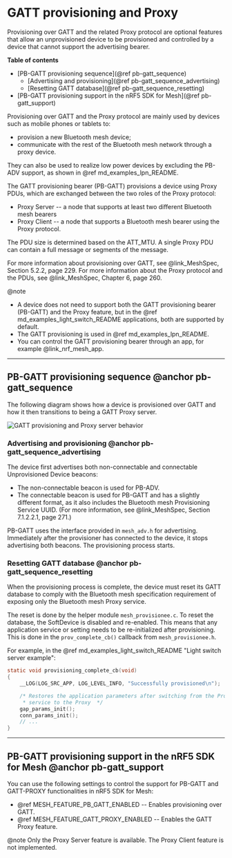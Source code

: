 # GATT provisioning and Proxy

Provisioning over GATT and the related Proxy protocol are optional features that
allow an unprovisioned device to be provisioned and controlled by a device
that cannot support the advertising bearer.

**Table of contents**
- [PB-GATT provisioning sequence](@ref pb-gatt_sequence)
    - [Advertising and provisioning](@ref pb-gatt_sequence_advertising)
    - [Resetting GATT database](@ref pb-gatt_sequence_resetting)
- [PB-GATT provisioning support in the nRF5 SDK for Mesh](@ref pb-gatt_support)

Provisioning over GATT and the Proxy protocol are mainly used by devices such as mobile phones
or tablets to:
- provision a new Bluetooth mesh device;
- communicate with the rest of the Bluetooth mesh network through a proxy device.

They can also be used to realize low power devices by excluding the PB-ADV
support, as shown in @ref md_examples_lpn_README.

The GATT provisioning bearer (PB-GATT) provisions a device using Proxy PDUs, which are exchanged
between the two roles of the Proxy protocol:
- Proxy Server -- a node that supports at least two different Bluetooth mesh bearers
- Proxy Client -- a node that supports a Bluetooth mesh bearer using the Proxy protocol.

The PDU size is determined based on the ATT_MTU. A single Proxy PDU can contain
a full message or segments of the message.

For more information about provisioning over GATT, see @link_MeshSpec, Section 5.2.2, page 229.
For more information about the Proxy protocol and the PDUs, see @link_MeshSpec, Chapter 6, page 260.

@note
- A device does not need to support both the GATT provisioning bearer (PB-GATT) and the Proxy feature,
but in the @ref md_examples_light_switch_README applications, both are supported by default.
- The GATT provisioning is used in @ref md_examples_lpn_README.
- You can control the GATT provisioning bearer through an app, for example @link_nrf_mesh_app.


---

## PB-GATT provisioning sequence @anchor pb-gatt_sequence

The following diagram shows how a device is provisioned over GATT and how it then transitions
to being a GATT Proxy server.

![GATT provisioning and Proxy server behavior](images/gatt_proxy.svg)

### Advertising and provisioning @anchor pb-gatt_sequence_advertising

The device first advertises both non-connectable and connectable Unprovisioned Device beacons:
- The non-connectable beacon is used for PB-ADV.
- The connectable beacon is used for PB-GATT and has a slightly different format, as it also includes the Bluetooth mesh
Provisioning Service UUID. (For more information, see @link_MeshSpec, Section 7.1.2.2.1, page 271.)

PB-GATT uses the interface provided in `mesh_adv.h` for advertising. Immediately after
the provisioner has connected to the device, it stops advertising both beacons.
The provisioning process starts.

### Resetting GATT database @anchor pb-gatt_sequence_resetting

When the provisioning process is complete, the device must reset its GATT database to comply with
the Bluetooth mesh specification requirement of exposing only the Bluetooth mesh Proxy service.

The reset is done by the helper module `mesh_provisionee.c`. To reset the database, the SoftDevice
is disabled and re-enabled. This means that any application service or setting needs to be
re-initialized after provisioning. This is done in the `prov_complete_cb()` callback from
`mesh_provisionee.h`.

For example, in the @ref md_examples_light_switch_README "Light switch server example":

```c
static void provisioning_complete_cb(void)
{
    __LOG(LOG_SRC_APP, LOG_LEVEL_INFO, "Successfully provisioned\n");

    /* Restores the application parameters after switching from the Provisioning
     * service to the Proxy  */
    gap_params_init();
    conn_params_init();
    // ...
}
```

---

## PB-GATT provisioning support in the nRF5 SDK for Mesh @anchor pb-gatt_support

You can use the following settings to control the support for PB-GATT and GATT-PROXY functionalities
in nRF5 SDK for Mesh:
- @ref MESH_FEATURE_PB_GATT_ENABLED -- Enables provisioning over GATT.
- @ref MESH_FEATURE_GATT_PROXY_ENABLED -- Enables the GATT Proxy feature.

@note
Only the Proxy Server feature is available. The Proxy Client feature is not implemented.

